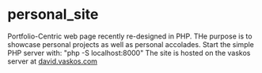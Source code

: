 # personal_site
Portfolio-Centric web page recently re-designed in PHP. THe purpose is to showcase personal projects as well as personal accolades. Start the simple PHP server with: "php -S localhost:8000"
The site is hosted on the vaskos server at [david.vaskos.com](http://david.vaskos.com)
